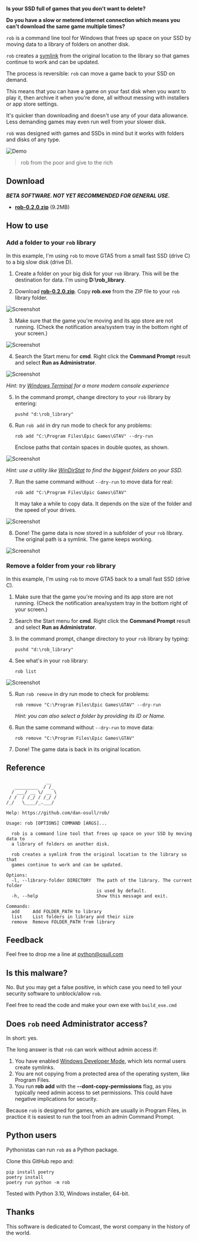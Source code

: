 **Is your SSD full of games that you don't want to delete?**

**Do you have a slow or metered internet connection which means you can't download the same game multiple times?**

`rob` is a command line tool for Windows that frees up space on your SSD by moving data to a library of folders on another disk.

`rob` creates a [symlink](https://en.wikipedia.org/wiki/Symbolic_link) from the original location to the library so that games continue to work and can be updated.

The process is reversible: `rob` can move a game back to your SSD on demand.

This means that you can have a game on your fast disk when you want to play it, then archive it when you're done, all without messing with installers or app store settings.

It's quicker than downloading and doesn't use any of your data allowance. Less demanding games may even run well from your slower disk.

`rob` was designed with games and SSDs in mind but it works with folders and disks of any type.

![Demo](screenshots/demo.gif)

> rob from the poor and give to the rich

## Download

***BETA SOFTWARE. NOT YET RECOMMENDED FOR GENERAL USE.***

- **[rob-0.2.0.zip](https://github.com/dan-osull/rob/releases/download/v0.2.0/rob-0.2.0.zip)** (9.2MB)

## How to use

### Add a folder to your `rob` library

In this example, I'm using `rob` to move GTA5 from a small fast SSD (drive C) to a big slow disk (drive D).

1. Create a folder on your big disk for your `rob` library. This will be the destination for data. I'm using **D:\rob_library**.

2. Download **[rob-0.2.0.zip](https://github.com/dan-osull/rob/releases/download/v0.2.0/rob-0.2.0.zip)**. Copy **rob.exe** from the ZIP file to your `rob` library folder.

![Screenshot](screenshots/exe_in_folder.png)

3. Make sure that the game you're moving and its app store are not running. (Check the notification area/system tray in the bottom right of your screen.)

![Screenshot](screenshots/exit_store.png)

4. Search the Start menu for **cmd**. Right click the **Command Prompt** result and select **Run as Administrator**.

![Screenshot](screenshots/start_menu.png)

  *Hint: try [Windows Terminal](https://docs.microsoft.com/en-us/windows/terminal/install) for a more modern console experience*

5. In the command prompt, change directory to your `rob` library by entering:

       pushd "d:\rob_library"

6. Run `rob add` in dry run mode to check for any problems:

       rob add "C:\Program Files\Epic Games\GTAV" --dry-run

    Enclose paths that contain spaces in double quotes, as shown.

![Screenshot](screenshots/rob_add_dry_run.png)

  *Hint: use a utility like [WinDirStat](https://windirstat.net/) to find the biggest folders on your SSD.*

7. Run the same command without `--dry-run` to move data for real:

       rob add "C:\Program Files\Epic Games\GTAV"

   It may take a while to copy data. It depends on the size of the folder and the speed of your drives.

![Screenshot](screenshots/rob_add.png)

8. Done! The game data is now stored in a subfolder of your `rob` library. The original path is a symlink. The game keeps working.

![Screenshot](screenshots/gta5.png)

### Remove a folder from your `rob` library

In this example, I'm using `rob` to move GTA5 back to a small fast SSD (drive C).

1. Make sure that the game you're moving and its app store are not running. (Check the notification area/system tray in the bottom right of your screen.)

2. Search the Start menu for **cmd**. Right click the **Command Prompt** result and select **Run as Administrator**.

3. In the command prompt, change directory to your `rob` library by typing:

       pushd "d:\rob_library"

4. See what's in your `rob` library:

       rob list

![Screenshot](screenshots/rob_list.png)

5. Run `rob remove` in dry run mode to check for problems:

       rob remove "C:\Program Files\Epic Games\GTAV" --dry-run

   *Hint: you can also select a folder by providing its ID or Name.*

6. Run the same command without `--dry-run` to move data:

       rob remove "C:\Program Files\Epic Games\GTAV"

7. Done! The game data is back in its original location.

## Reference

```
               __
   _________  / /_
  / ___/ __ \/ __ \
 / /  / /_/ / /_/ /
/_/   \____/_.___/

Help: https://github.com/dan-osull/rob/

Usage: rob [OPTIONS] COMMAND [ARGS]...

  rob is a command line tool that frees up space on your SSD by moving data to
  a library of folders on another disk.

  rob creates a symlink from the original location to the library so that
  games continue to work and can be updated.

Options:
  -l, --library-folder DIRECTORY  The path of the library. The current folder
                                  is used by default.
  -h, --help                      Show this message and exit.

Commands:
  add     Add FOLDER_PATH to library
  list    List folders in library and their size
  remove  Remove FOLDER_PATH from library
```

## Feedback

Feel free to drop me a line at python@osull.com

## Is this malware?

No. But you may get a false positive, in which case you need to tell your security software to unblock/allow `rob`.

Feel free to read the code and make your own exe with `build_exe.cmd`

## Does `rob` need Administrator access?

In short: yes.

The long answer is that `rob` can work without admin access if:

1. You have enabled [Windows Developer Mode](https://docs.microsoft.com/en-us/windows/apps/get-started/enable-your-device-for-development), which lets normal users create symlinks.
2. You are not copying from a protected area of the operating system, like Program Files.
3. You run **rob add** with the **--dont-copy-permissions** flag, as you typically need admin access to set permissions. This could have negative implications for security.

Because `rob` is designed for games, which are usually in Program Files, in practice it is easiest to run the tool from an admin Command Prompt.

## Python users

Pythonistas can run `rob` as a Python package.

Clone this GitHub repo and:

    pip install poetry
    poetry install
    poetry run python -m rob

Tested with Python 3.10, Windows installer, 64-bit.

## Thanks

This software is dedicated to Comcast, the worst company in the history of the world.
